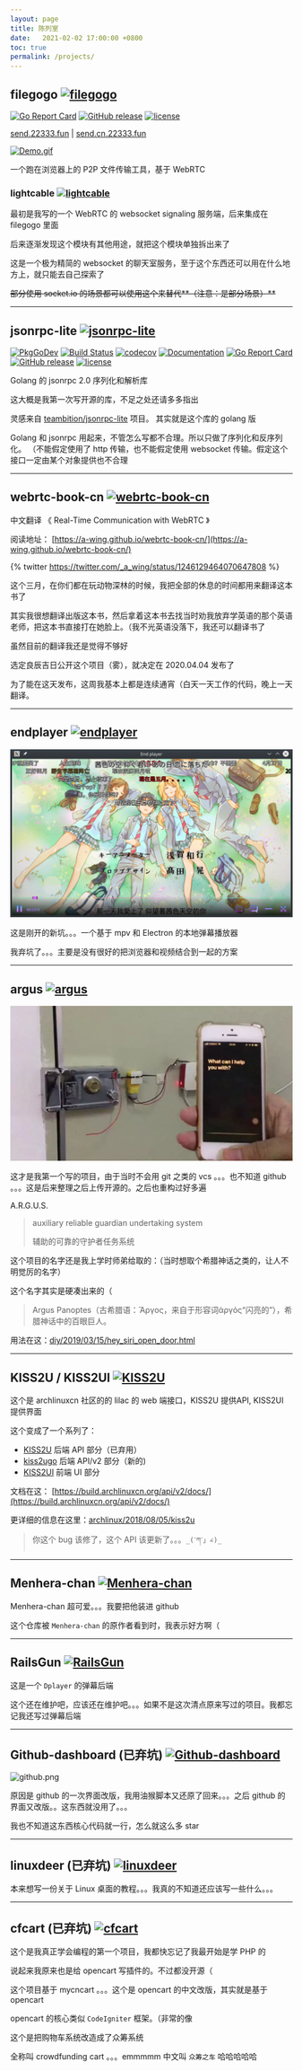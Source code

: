 ```yaml
---
layout: page
title: 陈列室
date:   2021-02-02 17:00:00 +0800
toc: true
permalink: /projects/
---
```


## filegogo [![filegogo](https://img.shields.io/github/stars/a-wing/filegogo.svg?style=social&label=Star)](https://github.com/a-wing/filegogo/)

[![Go Report Card](https://goreportcard.com/badge/github.com/a-wing/filegogo)](https://goreportcard.com/report/github.com/a-wing/filegogo)
[![GitHub release](https://img.shields.io/github/tag/a-wing/filegogo.svg?label=release)](https://github.com/a-wing/filegogo/releases)
[![license](https://img.shields.io/github/license/a-wing/filegogo.svg?maxAge=2592000)](https://github.com/a-wing/filegogo/blob/master/LICENSE)

[send.22333.fun](https://send.22333.fun) | [send.cn.22333.fun](https://send.cn.22333.fun)

[![Demo.gif](https://i.postimg.cc/wTyzyHMc/Peek-2020-10-24-11-29.gif)](https://github.com/a-wing/filegogo/)

一个跑在浏览器上的 P2P 文件传输工具，基于 WebRTC

### lightcable [![lightcable](https://img.shields.io/github/stars/a-wing/lightcable.svg?style=social&label=Star)](https://github.com/a-wing/lightcable)

最初是我写的一个 WebRTC 的 websocket signaling 服务端，后来集成在 filegogo 里面

后来逐渐发现这个模块有其他用途，就把这个模块单独拆出来了

这是一个极为精简的 websocket 的聊天室服务，至于这个东西还可以用在什么地方上，就只能去自己探索了

~~部分使用 socket.io 的场景都可以使用这个来替代**（注意：是部分场景）**~~

* * *

## jsonrpc-lite [![jsonrpc-lite](https://img.shields.io/github/stars/SB-IM/jsonrpc-lite.svg?style=social&label=Star)](https://github.com/SB-IM/jsonrpc-lite/)

[![PkgGoDev](https://pkg.go.dev/badge/github.com/SB-IM/jsonrpc-lite)](https://pkg.go.dev/github.com/SB-IM/jsonrpc-lite)
[![Build Status](https://travis-ci.org/SB-IM/jsonrpc-lite.svg?branch=master)](https://travis-ci.org/SB-IM/jsonrpc-lite)
[![codecov](https://codecov.io/gh/SB-IM/jsonrpc-lite/branch/master/graph/badge.svg)](https://codecov.io/gh/SB-IM/jsonrpc-lite)
[![Documentation](https://godoc.org/github.com/SB-IM/jsonrpc-lite?status.svg)](http://godoc.org/github.com/SB-IM/jsonrpc-lite)
[![Go Report Card](https://goreportcard.com/badge/github.com/SB-IM/jsonrpc-lite)](https://goreportcard.com/report/github.com/SB-IM/jsonrpc-lite)
[![GitHub release](https://img.shields.io/github/tag/SB-IM/jsonrpc-lite.svg?label=release)](https://github.com/SB-IM/jsonrpc-lite/releases)
[![license](https://img.shields.io/github/license/SB-IM/jsonrpc-lite.svg?maxAge=2592000)](https://github.com/SB-IM/jsonrpc-lite/blob/master/LICENSE)

Golang 的 jsonrpc 2.0 序列化和解析库

这大概是我第一次写开源的库，不足之处还请多多指出

灵感来自 [teambition/jsonrpc-lite](https://github.com/teambition/jsonrpc-lite) 项目。
其实就是这个库的 golang 版

Golang 和 jsonrpc 用起来，不管怎么写都不合理。所以只做了序列化和反序列化。
（不能假定使用了 http 传输，也不能假定使用 websocket 传输。假定这个接口一定由某个对象提供也不合理

* * *

## webrtc-book-cn [![webrtc-book-cn](https://img.shields.io/github/stars/a-wing/webrtc-book-cn.svg?style=social&label=Star)](https://github.com/a-wing/webrtc-book-cn/)

中文翻译 《 Real-Time Communication with WebRTC 》

阅读地址： [https://a-wing.github.io/webrtc-book-cn/](https://a-wing.github.io/webrtc-book-cn/)

{% twitter https://twitter.com/_a_wing/status/1246129464070647808 %}

这个三月，在你们都在玩动物深林的时候，我把全部的休息的时间都用来翻译这本书了

其实我很想翻译出版这本书，然后拿着这本书去找当时劝我放弃学英语的那个英语老师，把这本书直接打在她脸上。（我不光英语没落下，我还可以翻译书了

虽然目前的翻译我还是觉得不够好

选定良辰吉日公开这个项目（雾），就决定在 2020.04.04 发布了

为了能在这天发布，这周我基本上都是连续通宵（白天一天工作的代码，晚上一天翻译。

* * *

## endplayer [![endplayer](https://img.shields.io/github/stars/a-wing/endplayer.svg?style=social&label=Star)](https://github.com/a-wing/endplayer/)

![screenshot/endplayer](https://raw.githubusercontent.com/a-wing/endplayer/gh-pages/screenshot/endplayer.png)

这是刚开的新坑。。。一个基于 mpv 和 Electron 的本地弹幕播放器

我弃坑了。。。主要是没有很好的把浏览器和视频结合到一起的方案

* * *

## argus [![argus](https://img.shields.io/github/stars/JRT-FOREVER/argus.svg?style=social&label=Star)](https://github.com/JRT-FOREVER/argus/)

![argus_active](/assets/img/hey_siri_open_door/argus.webp)

这才是我第一个写的项目，由于当时不会用 git 之类的 vcs 。。。也不知道 github 。。。这是后来整理之后上传开源的。之后也重构过好多遍

A.R.G.U.S.

> auxiliary reliable guardian undertaking system
>
> 辅助的可靠的守护者任务系统

这个项目的名字还是我上学时师弟给取的：（当时想取个希腊神话之类的，让人不明觉厉的名字）

这个名字其实是硬凑出来的（

> Argus Panoptes（古希腊语：Ἄργος，来自于形容词ἀργός“闪亮的”），希腊神话中的百眼巨人。

用法在这：[diy/2019/03/15/hey_siri_open_door.html](/diy/2019/03/15/hey_siri_open_door.html)

* * *

## KISS2U / KISS2UI [![KISS2U](https://img.shields.io/github/stars/a-wing/KISS2U.svg?style=social&label=Star)](https://github.com/a-wing/KISS2U/)

这个是 archlinuxcn 社区的的 lilac 的 web 端接口，KISS2U 提供API, KISS2UI 提供界面

这个变成了一个系列了：

- [KISS2U](https://github.com/a-wing/KISS2U) 后端 API 部分（已弃用）
- [kiss2ugo](https://github.com/a-wing/kiss2ugo) 后端 API/v2 部分（新的)
- [KISS2UI](https://github.com/a-wing/KISS2UI) 前端 UI 部分

文档在这： [https://build.archlinuxcn.org/api/v2/docs/](https://build.archlinuxcn.org/api/v2/docs/)

更详细的信息在这里：[archlinux/2018/08/05/kiss2u](/archlinux/2018/08/05/kiss2u.html)
> 你这个 bug 该修了，这个 API 该更新了。。。`_(ˊཀˋ」∠)_`

* * *

## Menhera-chan [![Menhera-chan](https://img.shields.io/github/stars/a-wing/Menhera-chan.svg?style=social&label=Star)](https://github.com/a-wing/Menhera-chan/)

Menhera-chan 超可爱。。。我要把他装进 github

这个仓库被 `Menhera-chan` 的原作者看到时，我表示好方啊（

* * *

## RailsGun [![RailsGun](https://img.shields.io/github/stars/MoePlayer/RailsGun.svg?style=social&label=Star)](https://github.com/MoePlayer/RailsGun/)

这是一个 `Dplayer` 的弹幕后端

这个还在维护吧，应该还在维护吧。。。如果不是这次清点原来写过的项目。我都忘记我还写过弹幕后端

* * *

## Github-dashboard (已弃坑) [![Github-dashboard](https://img.shields.io/github/stars/a-wing/Github-dashboard.svg?style=social&label=Star)](https://github.com/a-wing/Github-dashboard/)

![github.png](https://raw.githubusercontent.com/a-wing/Github-dashboard/master/github.png)

原因是 github 的一次界面改版，我用油猴脚本又还原了回来。。。之后 github 的界面又改版。。这东西就没用了。。。

我也不知道这东西核心代码就一行，怎么就这么多 star

* * *

## linuxdeer (已弃坑) [![linuxdeer](https://img.shields.io/github/stars/a-wing/linuxdeer.svg?style=social&label=Star)](https://github.com/a-wing/linuxdeer/)

本来想写一份关于 Linux 桌面的教程。。。我真的不知道还应该写一些什么。。。

* * *

## cfcart (已弃坑) [![cfcart](https://img.shields.io/github/stars/a-wing/cfcart.svg?style=social&label=Star)](https://github.com/a-wing/cfcart/)

这个是我真正学会编程的第一个项目，我都快忘记了我最开始是学 PHP 的

说起来我原来也是给 opencart 写插件的。不过都没开源（

这个项目基于 mycncart 。。。这个是 opencart 的中文改版，其实就是基于 opencart

opencart 的核心类似 `CodeIgniter` 框架。（非常的像

这个是把购物车系统改造成了众筹系统

全称叫 crowdfunding cart 。。。emmmmm 中文叫 `众筹之车` 哈哈哈哈哈

